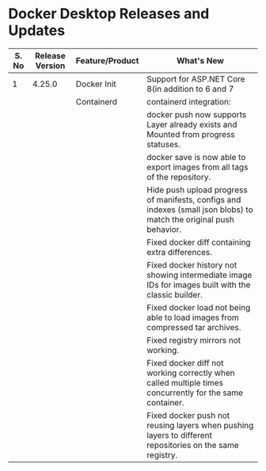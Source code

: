 # Docker Desktop Releases and Updates


| S. No | Release Version | Feature/Product | What's New
|-------|------|-----|----|
| 1 | 4.25.0 | Docker Init | Support for ASP.NET Core 8(in addition to 6 and 7 |
|    |       | Containerd  |  containerd integration:
|    |    |   |docker push now supports Layer already exists and Mounted from progress statuses.
|    |     |  |docker save is now able to export images from all tags of the repository.
|    |     |  |Hide push upload progress of manifests, configs and indexes (small json blobs) to match the original push behavior.
|    |    |   |Fixed docker diff containing extra differences.
|    |    |   |Fixed docker history not showing intermediate image IDs for images built with the classic builder.
|    |    |   |Fixed docker load not being able to load images from compressed tar archives.
|    |    |   |Fixed registry mirrors not working.
|    |    |   |Fixed docker diff not working correctly when called multiple times concurrently for the same container.
|    |    |   |Fixed docker push not reusing layers when pushing layers to different repositories on the same registry.
